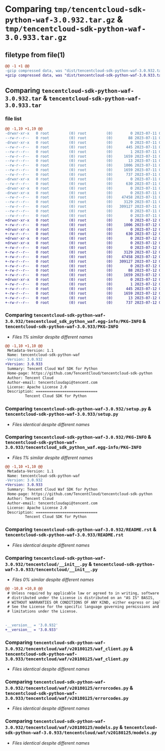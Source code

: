 # Comparing `tmp/tencentcloud-sdk-python-waf-3.0.932.tar.gz` & `tmp/tencentcloud-sdk-python-waf-3.0.933.tar.gz`

## filetype from file(1)

```diff
@@ -1 +1 @@
-gzip compressed data, was "dist/tencentcloud-sdk-python-waf-3.0.932.tar", last modified: Tue Jul 11 01:04:40 2023, max compression
+gzip compressed data, was "dist/tencentcloud-sdk-python-waf-3.0.933.tar", last modified: Wed Jul 12 00:45:58 2023, max compression
```

## Comparing `tencentcloud-sdk-python-waf-3.0.932.tar` & `tencentcloud-sdk-python-waf-3.0.933.tar`

### file list

```diff
@@ -1,19 +1,19 @@
-drwxr-xr-x   0 root         (0) root         (0)        0 2023-07-11 01:04:40.000000 tencentcloud-sdk-python-waf-3.0.932/
--rw-r--r--   0 root         (0) root         (0)       88 2023-07-11 01:04:40.000000 tencentcloud-sdk-python-waf-3.0.932/setup.cfg
-drwxr-xr-x   0 root         (0) root         (0)        0 2023-07-11 01:04:40.000000 tencentcloud-sdk-python-waf-3.0.932/tencentcloud_sdk_python_waf.egg-info/
--rw-r--r--   0 root         (0) root         (0)      445 2023-07-11 01:04:40.000000 tencentcloud-sdk-python-waf-3.0.932/tencentcloud_sdk_python_waf.egg-info/SOURCES.txt
--rw-r--r--   0 root         (0) root         (0)        1 2023-07-11 01:04:40.000000 tencentcloud-sdk-python-waf-3.0.932/tencentcloud_sdk_python_waf.egg-info/dependency_links.txt
--rw-r--r--   0 root         (0) root         (0)     1659 2023-07-11 01:04:40.000000 tencentcloud-sdk-python-waf-3.0.932/tencentcloud_sdk_python_waf.egg-info/PKG-INFO
--rw-r--r--   0 root         (0) root         (0)       13 2023-07-11 01:04:40.000000 tencentcloud-sdk-python-waf-3.0.932/tencentcloud_sdk_python_waf.egg-info/top_level.txt
--rw-r--r--   0 root         (0) root         (0)     1006 2023-07-11 01:04:40.000000 tencentcloud-sdk-python-waf-3.0.932/setup.py
--rw-r--r--   0 root         (0) root         (0)     1659 2023-07-11 01:04:40.000000 tencentcloud-sdk-python-waf-3.0.932/PKG-INFO
--rw-r--r--   0 root         (0) root         (0)      737 2023-07-11 01:04:40.000000 tencentcloud-sdk-python-waf-3.0.932/README.rst
-drwxr-xr-x   0 root         (0) root         (0)        0 2023-07-11 01:04:40.000000 tencentcloud-sdk-python-waf-3.0.932/tencentcloud/
--rw-r--r--   0 root         (0) root         (0)      630 2023-07-11 01:04:40.000000 tencentcloud-sdk-python-waf-3.0.932/tencentcloud/__init__.py
-drwxr-xr-x   0 root         (0) root         (0)        0 2023-07-11 01:04:40.000000 tencentcloud-sdk-python-waf-3.0.932/tencentcloud/waf/
-drwxr-xr-x   0 root         (0) root         (0)        0 2023-07-11 01:04:40.000000 tencentcloud-sdk-python-waf-3.0.932/tencentcloud/waf/v20180125/
--rw-r--r--   0 root         (0) root         (0)    47458 2023-07-11 01:04:40.000000 tencentcloud-sdk-python-waf-3.0.932/tencentcloud/waf/v20180125/waf_client.py
--rw-r--r--   0 root         (0) root         (0)     3129 2023-07-11 01:04:40.000000 tencentcloud-sdk-python-waf-3.0.932/tencentcloud/waf/v20180125/errorcodes.py
--rw-r--r--   0 root         (0) root         (0)   309127 2023-07-11 01:04:40.000000 tencentcloud-sdk-python-waf-3.0.932/tencentcloud/waf/v20180125/models.py
--rw-r--r--   0 root         (0) root         (0)        0 2023-07-11 01:04:40.000000 tencentcloud-sdk-python-waf-3.0.932/tencentcloud/waf/v20180125/__init__.py
--rw-r--r--   0 root         (0) root         (0)        0 2023-07-11 01:04:40.000000 tencentcloud-sdk-python-waf-3.0.932/tencentcloud/waf/__init__.py
+drwxr-xr-x   0 root         (0) root         (0)        0 2023-07-12 00:45:58.000000 tencentcloud-sdk-python-waf-3.0.933/
+-rw-r--r--   0 root         (0) root         (0)     1006 2023-07-12 00:45:58.000000 tencentcloud-sdk-python-waf-3.0.933/setup.py
+drwxr-xr-x   0 root         (0) root         (0)        0 2023-07-12 00:45:58.000000 tencentcloud-sdk-python-waf-3.0.933/tencentcloud/
+-rw-r--r--   0 root         (0) root         (0)      630 2023-07-12 00:45:58.000000 tencentcloud-sdk-python-waf-3.0.933/tencentcloud/__init__.py
+drwxr-xr-x   0 root         (0) root         (0)        0 2023-07-12 00:45:58.000000 tencentcloud-sdk-python-waf-3.0.933/tencentcloud/waf/
+drwxr-xr-x   0 root         (0) root         (0)        0 2023-07-12 00:45:58.000000 tencentcloud-sdk-python-waf-3.0.933/tencentcloud/waf/v20180125/
+-rw-r--r--   0 root         (0) root         (0)        0 2023-07-12 00:45:58.000000 tencentcloud-sdk-python-waf-3.0.933/tencentcloud/waf/v20180125/__init__.py
+-rw-r--r--   0 root         (0) root         (0)     3129 2023-07-12 00:45:58.000000 tencentcloud-sdk-python-waf-3.0.933/tencentcloud/waf/v20180125/errorcodes.py
+-rw-r--r--   0 root         (0) root         (0)    47458 2023-07-12 00:45:58.000000 tencentcloud-sdk-python-waf-3.0.933/tencentcloud/waf/v20180125/waf_client.py
+-rw-r--r--   0 root         (0) root         (0)   309127 2023-07-12 00:45:58.000000 tencentcloud-sdk-python-waf-3.0.933/tencentcloud/waf/v20180125/models.py
+-rw-r--r--   0 root         (0) root         (0)        0 2023-07-12 00:45:58.000000 tencentcloud-sdk-python-waf-3.0.933/tencentcloud/waf/__init__.py
+-rw-r--r--   0 root         (0) root         (0)       88 2023-07-12 00:45:58.000000 tencentcloud-sdk-python-waf-3.0.933/setup.cfg
+-rw-r--r--   0 root         (0) root         (0)     1659 2023-07-12 00:45:58.000000 tencentcloud-sdk-python-waf-3.0.933/PKG-INFO
+drwxr-xr-x   0 root         (0) root         (0)        0 2023-07-12 00:45:58.000000 tencentcloud-sdk-python-waf-3.0.933/tencentcloud_sdk_python_waf.egg-info/
+-rw-r--r--   0 root         (0) root         (0)        1 2023-07-12 00:45:58.000000 tencentcloud-sdk-python-waf-3.0.933/tencentcloud_sdk_python_waf.egg-info/dependency_links.txt
+-rw-r--r--   0 root         (0) root         (0)      445 2023-07-12 00:45:58.000000 tencentcloud-sdk-python-waf-3.0.933/tencentcloud_sdk_python_waf.egg-info/SOURCES.txt
+-rw-r--r--   0 root         (0) root         (0)     1659 2023-07-12 00:45:58.000000 tencentcloud-sdk-python-waf-3.0.933/tencentcloud_sdk_python_waf.egg-info/PKG-INFO
+-rw-r--r--   0 root         (0) root         (0)       13 2023-07-12 00:45:58.000000 tencentcloud-sdk-python-waf-3.0.933/tencentcloud_sdk_python_waf.egg-info/top_level.txt
+-rw-r--r--   0 root         (0) root         (0)      737 2023-07-12 00:45:58.000000 tencentcloud-sdk-python-waf-3.0.933/README.rst
```

### Comparing `tencentcloud-sdk-python-waf-3.0.932/tencentcloud_sdk_python_waf.egg-info/PKG-INFO` & `tencentcloud-sdk-python-waf-3.0.933/PKG-INFO`

 * *Files 1% similar despite different names*

```diff
@@ -1,10 +1,10 @@
 Metadata-Version: 1.1
 Name: tencentcloud-sdk-python-waf
-Version: 3.0.932
+Version: 3.0.933
 Summary: Tencent Cloud Waf SDK for Python
 Home-page: https://github.com/TencentCloud/tencentcloud-sdk-python
 Author: Tencent Cloud
 Author-email: tencentcloudapi@tencent.com
 License: Apache License 2.0
 Description: ============================
         Tencent Cloud SDK for Python
```

### Comparing `tencentcloud-sdk-python-waf-3.0.932/setup.py` & `tencentcloud-sdk-python-waf-3.0.933/setup.py`

 * *Files identical despite different names*

### Comparing `tencentcloud-sdk-python-waf-3.0.932/PKG-INFO` & `tencentcloud-sdk-python-waf-3.0.933/tencentcloud_sdk_python_waf.egg-info/PKG-INFO`

 * *Files 1% similar despite different names*

```diff
@@ -1,10 +1,10 @@
 Metadata-Version: 1.1
 Name: tencentcloud-sdk-python-waf
-Version: 3.0.932
+Version: 3.0.933
 Summary: Tencent Cloud Waf SDK for Python
 Home-page: https://github.com/TencentCloud/tencentcloud-sdk-python
 Author: Tencent Cloud
 Author-email: tencentcloudapi@tencent.com
 License: Apache License 2.0
 Description: ============================
         Tencent Cloud SDK for Python
```

### Comparing `tencentcloud-sdk-python-waf-3.0.932/README.rst` & `tencentcloud-sdk-python-waf-3.0.933/README.rst`

 * *Files identical despite different names*

### Comparing `tencentcloud-sdk-python-waf-3.0.932/tencentcloud/__init__.py` & `tencentcloud-sdk-python-waf-3.0.933/tencentcloud/__init__.py`

 * *Files 0% similar despite different names*

```diff
@@ -10,8 +10,8 @@
 # Unless required by applicable law or agreed to in writing, software
 # distributed under the License is distributed on an "AS IS" BASIS,
 # WITHOUT WARRANTIES OR CONDITIONS OF ANY KIND, either express or implied.
 # See the License for the specific language governing permissions and
 # limitations under the License.
 
 
-__version__ = '3.0.932'
+__version__ = '3.0.933'
```

### Comparing `tencentcloud-sdk-python-waf-3.0.932/tencentcloud/waf/v20180125/waf_client.py` & `tencentcloud-sdk-python-waf-3.0.933/tencentcloud/waf/v20180125/waf_client.py`

 * *Files identical despite different names*

### Comparing `tencentcloud-sdk-python-waf-3.0.932/tencentcloud/waf/v20180125/errorcodes.py` & `tencentcloud-sdk-python-waf-3.0.933/tencentcloud/waf/v20180125/errorcodes.py`

 * *Files identical despite different names*

### Comparing `tencentcloud-sdk-python-waf-3.0.932/tencentcloud/waf/v20180125/models.py` & `tencentcloud-sdk-python-waf-3.0.933/tencentcloud/waf/v20180125/models.py`

 * *Files identical despite different names*

